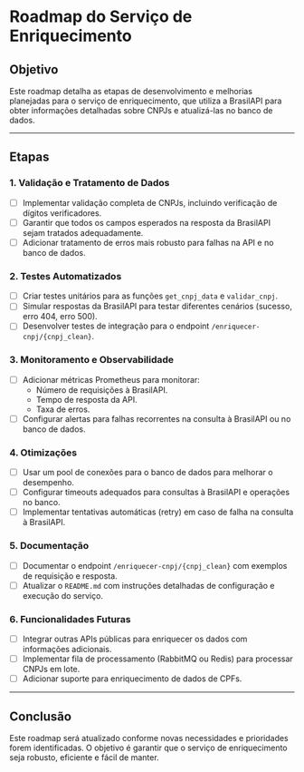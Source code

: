 # Roadmap do Serviço de Enriquecimento

## Objetivo
Este roadmap detalha as etapas de desenvolvimento e melhorias planejadas para o serviço de enriquecimento, que utiliza a BrasilAPI para obter informações detalhadas sobre CNPJs e atualizá-las no banco de dados.

---

## Etapas

### 1. **Validação e Tratamento de Dados**
- [ ] Implementar validação completa de CNPJs, incluindo verificação de dígitos verificadores.
- [ ] Garantir que todos os campos esperados na resposta da BrasilAPI sejam tratados adequadamente.
- [ ] Adicionar tratamento de erros mais robusto para falhas na API e no banco de dados.

### 2. **Testes Automatizados**
- [ ] Criar testes unitários para as funções `get_cnpj_data` e `validar_cnpj`.
- [ ] Simular respostas da BrasilAPI para testar diferentes cenários (sucesso, erro 404, erro 500).
- [ ] Desenvolver testes de integração para o endpoint `/enriquecer-cnpj/{cnpj_clean}`.

### 3. **Monitoramento e Observabilidade**
- [ ] Adicionar métricas Prometheus para monitorar:
  - Número de requisições à BrasilAPI.
  - Tempo de resposta da API.
  - Taxa de erros.
- [ ] Configurar alertas para falhas recorrentes na consulta à BrasilAPI ou no banco de dados.

### 4. **Otimizações**
- [ ] Usar um pool de conexões para o banco de dados para melhorar o desempenho.
- [ ] Configurar timeouts adequados para consultas à BrasilAPI e operações no banco.
- [ ] Implementar tentativas automáticas (retry) em caso de falha na consulta à BrasilAPI.

### 5. **Documentação**
- [ ] Documentar o endpoint `/enriquecer-cnpj/{cnpj_clean}` com exemplos de requisição e resposta.
- [ ] Atualizar o `README.md` com instruções detalhadas de configuração e execução do serviço.

### 6. **Funcionalidades Futuras**
- [ ] Integrar outras APIs públicas para enriquecer os dados com informações adicionais.
- [ ] Implementar fila de processamento (RabbitMQ ou Redis) para processar CNPJs em lote.
- [ ] Adicionar suporte para enriquecimento de dados de CPFs.

---

## Conclusão
Este roadmap será atualizado conforme novas necessidades e prioridades forem identificadas. O objetivo é garantir que o serviço de enriquecimento seja robusto, eficiente e fácil de manter.